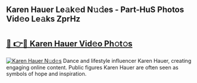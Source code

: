 ## Karen Hauer Le𝚊k𝚎d N𝚞𝚍es - Part-HuS Photos Vid𝚎o Le𝚊ks ZprHz

# <h2><a href="http://fbf17z8.evod.top/?m=Karen+Hauer">🔗 👉🔴 Karen Hauer Vid𝚎o Ph𝚘t𝚘s</a></h2>

[![Karen Hauer N𝚞d𝚎s](https://i.imgur.com/8V9OHl7.gif)](http://fbf17z8.evod.top/?m=Karen+Hauer)
Dance and lifestyle influencer Karen Hauer, creating engaging online content. Public figures Karen Hauer are often seen as symbols of hope and inspiration. 
